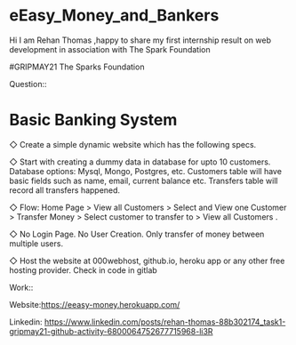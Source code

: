 # eEasy_Money_and_Bankers

Hi I am Rehan Thomas ,happy to share my first internship result on web development in association with The Spark Foundation

#GRIPMAY21  The Sparks Foundation

Question::

# Basic Banking System

◇ Create a simple dynamic website which has the following specs.

◇ Start with creating a dummy data in database for upto 10 
   customers. Database options: Mysql, Mongo, Postgres, etc. 
   Customers table will have basic fields such as name, email, 
   current balance etc. Transfers table will record all transfers 
   happened.
   
◇ Flow: Home Page > View all Customers > Select and View one 
   Customer > Transfer Money > Select customer to transfer to > 
   View all Customers . 
   
◇ No Login Page. No User Creation. Only transfer of money 
   between multiple users. 
   
◇ Host the website at 000webhost, github.io, heroku app or any 
   other free hosting provider. Check in code in gitlab

Work::

Website:https://eeasy-money.herokuapp.com/

Linkedin: https://www.linkedin.com/posts/rehan-thomas-88b302174_task1-gripmay21-github-activity-6800064752677715968-li3R
